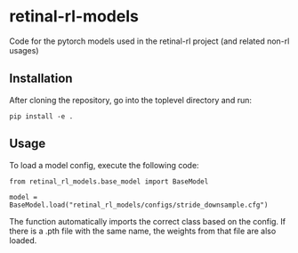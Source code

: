# retinal-rl-models
Code for the pytorch models used in the retinal-rl project (and related non-rl usages)

## Installation

After cloning the repository, go into the toplevel directory and run:
```
pip install -e .
```

## Usage

To load a model config, execute the following code:
```
from retinal_rl_models.base_model import BaseModel

model = BaseModel.load("retinal_rl_models/configs/stride_downsample.cfg")
```
The function automatically imports the correct class based on the config. If there is a .pth file with the same name, the weights from that file are also loaded.